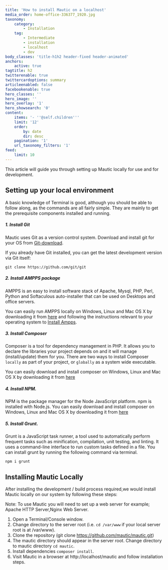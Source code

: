 ```yaml
---
title: 'How to install Mautic on a localhost'
media_order: home-office-336377_1920.jpg
taxonomy:
    category:
        - Installation
    tag:
        - Intermediate
        - installation
        - localhost
        - dev
body_classes: 'title-h1h2 header-fixed header-animated'
anchors:
    active: true
tagtitle: h2
twitterenable: true
twittercardoptions: summary
articleenabled: false
facebookenable: true
hero_classes: ''
hero_image: ''
hero_overlay: '1'
hero_showsearch: '0'
content:
    items: '- ''@self.children'''
    limit: '12'
    order:
        by: date
        dir: desc
    pagination: '1'
    url_taxonomy_filters: '1'
feed:
    limit: 10
---
```


This article will guide you through setting up Mautic locally for use and for development.

## Setting up your local environment
A basic knowledge of Terminal is good, although you should be able to follow along, as the commands are all fairly simple. They are mainly to get the prerequisite components installed and running.

##### 1. Install Git
Mautic uses Git as a version control system. Download and install git for your OS from [Git-download][git].

If you already have Git installed, you can get the latest development version via Git itself:

```
git clone https://github.com/git/git

```
##### 2. Install AMPPS package
AMPPS is an easy to install software stack of Apache, Mysql, PHP, Perl, Python and Softaculous auto-installer that can be used on Desktops and office servers. 

You can easily run AMPPS locally on Windows, Linux and Mac OS X by downloading it from [here][ampps download] and following the instructions relevant to your operating system to [Install Ampps][ampps install]. 

##### 3. Install Composer
Composer is a tool for dependency management in PHP. It allows you to declare the libraries your project depends on and it will manage (install/update) them for you. There are two ways to install Composer `locally` as part of your project, or `globally` as a system wide executable.

You can easily download and install composer on Windows, Linux and Mac OS X by downloading it from [here][composer] 
##### 4. Install NPM.
NPM is the package manager for the Node JavaScript platform. npm is installed with Node.js. You can easily download and install composer on Windows, Linux and Mac OS X by downloading it from [here][npm] 
##### 5. Install Grunt.
Grunt is a JavaScript task runner, a tool used to automatically perform frequent tasks such as minification, compilation, unit testing, and linting. It uses a command-line interface to run custom tasks defined in a file. You can install grunt by running the following command via terminal.

```
npm i grunt

```

## Installing Mautic Locally
 After installing the development / build process required,we would install Mautic locally on our system by following these steps: 
   
   Note: To use Mautic you will need to set up a web server for example; Apache HTTP Server,Nginx Web Server.
   
1. Open a Terminal/Console window.
2. Change directory to the server root (i.e. `cd /var/www` if your local server root is at /var/www).
3. Clone the repository (git clone https://github.com/mautic/mautic.git)
4. The mautic directory should appear in the server root. Change directory to mautic directory `cd mautic`.
5. Install dependencies `composer install`.
6. Visit Mautic in a browser at http://localhost/mautic and follow installation steps.

[git]:<https://git-scm.com/downloads>
[ampps download]: <http://www.ampps.com/downloads>
[ampps install]: <http://www.ampps.com/wiki/Main_Page>
[composer]: <https://getcomposer.org/doc/00-intro.md>
[npm]: <https://www.npmjs.com/get-npm>